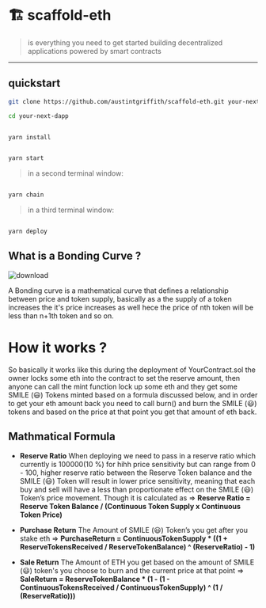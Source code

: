 # 🏗 scaffold-eth

> is everything you need to get started building decentralized applications powered by smart contracts

---

## quickstart

```bash
git clone https://github.com/austintgriffith/scaffold-eth.git your-next-dapp

cd your-next-dapp
```

```bash

yarn install

```

```bash

yarn start

```

> in a second terminal window:

```bash

yarn chain

```

> in a third terminal window:

```bash

yarn deploy

```

## What is a Bonding Curve ?
![download](https://user-images.githubusercontent.com/26670962/102856353-4e7dc280-444c-11eb-891b-b1e414d9e4a5.png)

A Bonding curve is a mathematical curve that defines a relationship between price and token supply, basically as a the supply of a token increases the it's price increases as well hece the price of nth token will be less than n+1th token and so on.

# How it works ?
So basically it works like this during the deployment of YourContract.sol the owner locks some eth into the contract to set the reserve amount, then anyone can call the mint function lock up some eth and they get some SMILE (😃) Tokens minted based on a formula discussed below, and in order to get your eth amount back you need to call burn() and burn the SMILE (😃) tokens and based on the price at that point you get that amount of eth back.

## Mathmatical Formula

- **Reserve Ratio** When deploying we need to pass in a reserve ratio which currently is 100000(10 %) for hihh price sensitivity but can range from 0 - 100, higher reserve ratio between the Reserve Token balance and the SMILE (😃) Token will result in lower price sensitivity, meaning that each buy and sell will have a less than proportionate effect on the SMILE (😃) Token’s price movement.
Though it is calculated as => **Reserve Ratio = Reserve Token Balance / (Continuous Token Supply x Continuous Token Price)**


- **Purchase Return**  The Amount of SMILE (😃) Token’s you get after you stake eth => **PurchaseReturn = ContinuousTokenSupply * ((1 + ReserveTokensReceived / ReserveTokenBalance) ^ (ReserveRatio) - 1)**


- **Sale Return** The Amount of ETH you get based on the amount of SMILE (😃) token's you choose to burn and the current price at that point  => **SaleReturn = ReserveTokenBalance * (1 - (1 - ContinuousTokensReceived / ContinuousTokenSupply) ^ (1 / (ReserveRatio)))**
